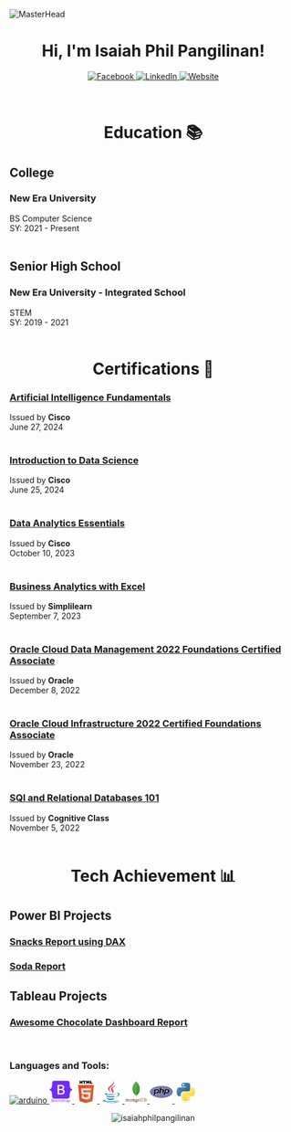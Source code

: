 ![MasterHead](https://user-images.githubusercontent.com/90236635/232446433-d5540fa2-fe28-4bb8-b929-cdb51fe61336.gif)
<h1 align="center">Hi, I'm Isaiah Phil Pangilinan!</h1>

<p align="center">
    <a href="https://www.facebook.com/isaiahphil.pangilinan.5">
        <img src="https://img.shields.io/badge/Facebook-%231877F2.svg?style=for-the-badge&logo=Facebook&logoColor=white" alt="Facebook">
    </a>
    <a href="https://linkedin.com/in/www.linkedin.com/in/IsaiahPhilPangilinan">
        <img src="https://img.shields.io/badge/linkedin-%230077B5.svg?style=for-the-badge&logo=linkedin&logoColor=white" alt="LinkedIn">
    </a>
    <a href="mailto: isaiahphilpangilinan@gmail.com">
        <img src="https://img.shields.io/badge/Gmail-D14836?style=for-the-badge&logo=gmail&logoColor=white" alt="Website">
    </a>
</p>

<br/>

<h1 align="center"> Education 📚 </h1>

## College 
<h3>New Era University</h3>
BS Computer Science <br/>
SY: 2021 - Present <br/>
<br/>

## Senior High School
<h3>New Era University - Integrated School</h3>
STEM<br/>
SY: 2019 - 2021<br/>



<br />



<h1 align="center"> Certifications 📜 </h1>

### [Artificial Intelligence Fundamentals](https://www.credly.com/badges/85d14e1b-59c2-4896-bc78-01e3976ee496) <br/>
Issued by **Cisco** <br/>
June 27, 2024 <br/><br/>

### [Introduction to Data Science](https://www.credly.com/badges/bb3b95bb-a5fa-4a9b-ba51-69903e7f8ebe) <br/>
Issued by **Cisco** <br/>
June 25, 2024 <br/><br/>

### [Data Analytics Essentials](https://www.credly.com/badges/cb55a617-9987-43bd-8424-fa9a133c8c9f) <br/>
Issued by **Cisco** <br/>
October 10, 2023 <br/><br/>

### [Business Analytics with Excel](https://www.simplilearn.com/skillup-certificate-landing?token=eyJjb3Vyc2VfaWQiOiI2NjQiLCJjZXJ0aWZpY2F0ZV91cmwiOiJodHRwczpcL1wvY2VydGlmaWNhdGVzLnNpbXBsaWNkbi5uZXRcL3NoYXJlXC90aHVtYl80NDk5MDc0XzE2OTQwOTEzNjAucG5nIiwidXNlcm5hbWUiOiJJc2FpYWggUGhpbCBBLiBQYW5naWxpbmFuIn0%3D&utm_source=shared-certificate&utm_medium=lms&utm_campaign=shared-certificate-promotion&referrer=https%3A%2F%2Flms.simplilearn.com%2Fcourses%2F2738%2FBusiness-Analytics-with-Excel%2Fcertificate%2Fdownload-skillup&%24web_only=true&_branch_match_id=1120947858055017886&_branch_referrer=H4sIAAAAAAAAA8soKSkottLXL87MLcjJ1EssKNDLyczL1k%2FVD3FxTw22CAwLcU4CAEoArYQlAAAA) <br />
Issued by **Simplilearn** <br/>
September 7, 2023 <br /><br />

### [Oracle Cloud Data Management 2022 Foundations Certified Associate](https://catalog-education.oracle.com/pls/certview/sharebadge?id=033E8039B3D9DC3737690AA8ECCC5EE7EE6B4B5525CC180537C8ECFC47A10524&fbclid=IwAR21eiGOsEZlSxyVDkt_rgK8Jo_0SH0JzzhDhCxkQF8t7_EKOyn9m2oaX2E) <br />
Issued by **Oracle** <br/>
December 8, 2022 <br /><br />

### [Oracle Cloud Infrastructure 2022 Certified Foundations Associate](https://catalog-education.oracle.com/pls/certview/sharebadge?id=30B8E82C7F9DFAB19BA86C712065DB0AB1BA2F6DEF52F5F324C5903CA6FC75BC&fbclid=IwAR3SYV1J2psQDi--PgzJuU7b9yqp8GJLBR5W0fyiFKL-tNOEJ9d0-utD02s) <br />
Issued by **Oracle** <br/>
November 23, 2022 <br /><br />

### [SQl and Relational Databases 101](https://courses.cognitiveclass.ai/certificates/de2a46e0f8ac4fb29d990098c266e86e) <br />
Issued by **Cognitive Class** <br/>
November 5, 2022 <br /><br />



<h1 align="center"> Tech Achievement 📊</h1>

## Power BI Projects
### [Snacks Report using DAX](https://app.powerbi.com/view?r=eyJrIjoiZTU2MWY1YjItZTUyNC00Nzk5LWExMzYtMjNlM2NiY2ZjMjZlIiwidCI6ImI2ZjM0YTQxLTUzM2ItNDEwZS1iMWQ1LTJjYjc2MGU3YmI3ZCIsImMiOjEwfQ%3D%3D)
### [Soda Report](https://app.powerbi.com/view?r=eyJrIjoiZjE3YTZlZTctZGNiNi00MWQ1LTkyNDAtNGNhMDI4YjFmYjUwIiwidCI6ImI2ZjM0YTQxLTUzM2ItNDEwZS1iMWQ1LTJjYjc2MGU3YmI3ZCIsImMiOjEwfQ%3D%3D)

## Tableau Projects
### [Awesome Chocolate Dashboard Report](https://public.tableau.com/views/AwesomeChocolateDashboardReport_17155921750220/Dashboard1?:language=en-US&:sid=&:redirect=auth&:display_count=n&:origin=viz_share_link)



<br/>



<h3 align="left">Languages and Tools:</h3>
<p align="left"> <a href="https://www.arduino.cc/" target="_blank" rel="noreferrer"> <img src="https://cdn.worldvectorlogo.com/logos/arduino-1.svg" alt="arduino" width="40" height="40"/> </a> <a href="https://getbootstrap.com" target="_blank" rel="noreferrer"> <img src="https://raw.githubusercontent.com/devicons/devicon/master/icons/bootstrap/bootstrap-plain-wordmark.svg" alt="bootstrap" width="40" height="40"/> </a> <a href="https://www.w3.org/html/" target="_blank" rel="noreferrer"> <img src="https://raw.githubusercontent.com/devicons/devicon/master/icons/html5/html5-original-wordmark.svg" alt="html5" width="40" height="40"/> </a> <a href="https://www.java.com" target="_blank" rel="noreferrer"> <img src="https://raw.githubusercontent.com/devicons/devicon/master/icons/java/java-original.svg" alt="java" width="40" height="40"/> </a> <a href="https://www.mongodb.com/" target="_blank" rel="noreferrer"> <img src="https://raw.githubusercontent.com/devicons/devicon/master/icons/mongodb/mongodb-original-wordmark.svg" alt="mongodb" width="40" height="40"/> </a> <a href="https://www.php.net" target="_blank" rel="noreferrer"> <img src="https://raw.githubusercontent.com/devicons/devicon/master/icons/php/php-original.svg" alt="php" width="40" height="40"/> </a> <a href="https://www.python.org" target="_blank" rel="noreferrer"> <img src="https://raw.githubusercontent.com/devicons/devicon/master/icons/python/python-original.svg" alt="python" width="40" height="40"/> </a> </p>

<p align="center"> <img src="https://komarev.com/ghpvc/?username=isaiahphilpangilinan&label=Profile%20views&color=0e75b6&style=flat" alt="isaiahphilpangilinan" /> </p>
